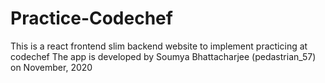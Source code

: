 # Practice-Codechef
This is a react frontend slim backend website to implement practicing at codechef
The app is developed by Soumya Bhattacharjee (pedastrian_57) on November, 2020
